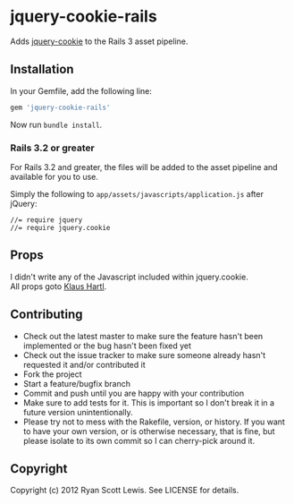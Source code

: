 # jquery-cookie-rails

Adds [jquery-cookie](https://github.com/carhartl/jquery-cookie) to the Rails 3 asset pipeline.

## Installation

In your Gemfile, add the following line:

```ruby
gem 'jquery-cookie-rails'
```

Now run `bundle install`.

### Rails 3.2 or greater

For Rails 3.2 and greater, the files will be added to the asset pipeline and available for you to use.

Simply the following to `app/assets/javascripts/application.js` after jQuery:

    //= require jquery
    //= require jquery.cookie

## Props

I didn't write any of the Javascript included within jquery.cookie.  
All props goto [Klaus Hartl](http://github.com/carhartl).

## Contributing

* Check out the latest master to make sure the feature hasn't been implemented or the bug hasn't been fixed yet
* Check out the issue tracker to make sure someone already hasn't requested it and/or contributed it
* Fork the project
* Start a feature/bugfix branch
* Commit and push until you are happy with your contribution
* Make sure to add tests for it. This is important so I don't break it in a future version unintentionally.
* Please try not to mess with the Rakefile, version, or history. If you want to have your own version, or is otherwise necessary, that is fine, but please isolate to its own commit so I can cherry-pick around it.

## Copyright

Copyright (c) 2012 Ryan Scott Lewis. See LICENSE for details.
